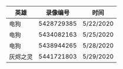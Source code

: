 英雄 | 录像编号 |  时间
-|-|-
电狗 | 5428729385 | 5/22/2020 |
电狗 | 5434082163 | 5/25/2020 |
电狗 | 5438944265 | 5/28/2020 |
灰烬之灵 | 5441721803 | 5/29/2020 |
